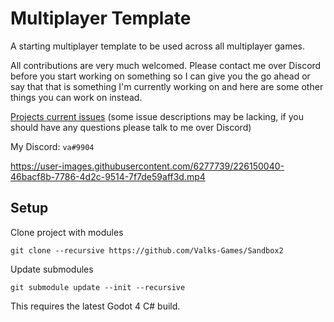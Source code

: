 # Multiplayer Template
A starting multiplayer template to be used across all multiplayer games.

All contributions are very much welcomed. Please contact me over Discord before you start working on something so I can give you the go ahead or say that that is something I'm currently working on and here are some other things you can work on instead.

[Projects current issues](https://github.com/Valks-Games/Multiplayer-Template/issues) (some issue descriptions may be lacking, if you should have any questions please talk to me over Discord)

My Discord: `va#9904`

https://user-images.githubusercontent.com/6277739/226150040-46bacf8b-7786-4d2c-9514-7f7de59aff3d.mp4

## Setup
Clone project with modules
```
git clone --recursive https://github.com/Valks-Games/Sandbox2
```

Update submodules
```
git submodule update --init --recursive
```

This requires the latest Godot 4 C# build.
